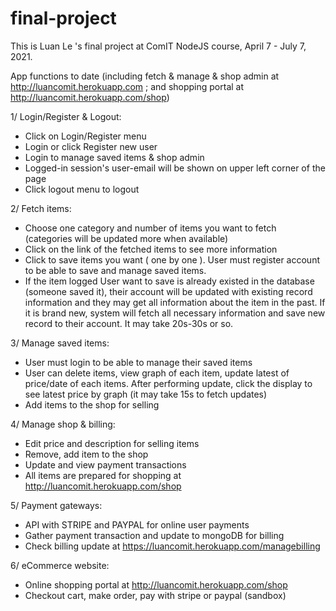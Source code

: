 # final-project

This is Luan Le 's final project at ComIT NodeJS course, April 7 - July 7, 2021.

App functions to date (including fetch & manage & shop admin at http://luancomit.herokuapp.com ; and shopping portal at http://luancomit.herokuapp.com/shop)

1/ Login/Register & Logout:
  + Click on Login/Register menu
  + Login or click Register new user
  + Login to manage saved items & shop admin
  + Logged-in session's user-email will be shown on upper left corner of the page
  + Click logout menu to logout

2/ Fetch items:
  + Choose one category and number of items you want to fetch (categories will be updated more when available)
  + Click on the link of the fetched items to see more information
  + Click to save items you want ( one by one ). User must register account to be able to save and manage saved items.
  + If the item logged User want to save is already existed in the database (someone saved it), their account will be updated with existing record information and they may get all information about the item in the past. If it is brand new, system will fetch all necessary information and save new record to their account. It may take 20s-30s or so.

3/ Manage saved items:
  + User must login to be able to manage their saved items
  + User can delete items, view graph of each item, update latest of price/date of each items. After performing update, click the display to see latest price by graph (it may take 15s to fetch updates)
  + Add items to the shop for selling

4/ Manage shop & billing:
  + Edit price and description for selling items
  + Remove, add item to the shop
  + Update and view payment transactions
  + All items are prepared for shopping at http://luancomit.herokuapp.com/shop

5/ Payment gateways:
  + API with STRIPE and PAYPAL for online user payments
  + Gather payment transaction and update to mongoDB for billing
  + Check billing update at https://luancomit.herokuapp.com/managebilling

6/ eCommerce website:
  + Online shopping portal at http://luancomit.herokuapp.com/shop
  + Checkout cart, make order, pay with stripe or paypal (sandbox)
